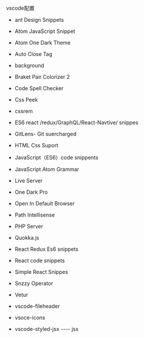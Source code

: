 

vscode配置

- ant Design Snippets

- Atom JavaScript Snippet

- Atom One Dark  Theme

- Auto Close Tag

- background

- Braket Pair Colorizer 2

- Code Spell Checker

- Css Peek

- cssrem

- ES6 react /redux/GraphQL/React-Navtive/  snippes

- GitLens- Git suercharged

- HTML Css Suport

- JavaScript（ES6）code snippents

- JavaScript Atom Grammar

- Live Server

- One Dark Pro

- Open In Default Browser

- Path Intellisense

- PHP Server

- Quokka.js

- React Redux Es6 snippets

- React code snippets

- Simple React  Snippes

- Snzzy Operator

- Vetur

- vscode-fileheader

- vsoce-icons

- vscode-styled-jsx  ---- jsx

  